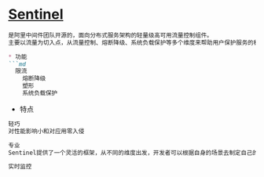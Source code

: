 # [Sentinel](https://github.com/alibaba/Sentinel)
```md
是阿里中间件团队开源的，面向分布式服务架构的轻量级高可用流量控制组件。
主要以流量为切入点，从流量控制、熔断降级、系统负载保护等多个维度来帮助用户保护服务的稳定性。

* 功能
```md
  限流
	熔断降级
	塑形
	系统负载保护
```
* 特点
```md
轻巧
对性能影响小和对应用零入侵

专业
Sentinel提供了一个灵活的框架，从不同的维度出发，开发者可以根据自身的场景去制定自己的限流策略。

实时监控
```